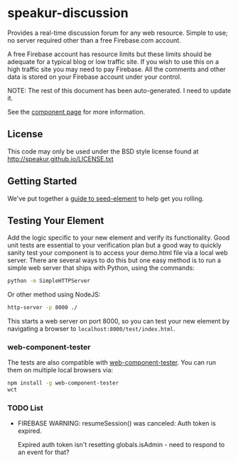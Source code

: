 speakur-discussion
==================

Provides a real-time discussion forum for any web resource. Simple to use; no server required other than a free
Firebase.com account.

A free Firebase account has resource limits but these limits should be adequate for a typical blog or low traffic site.
If you wish to use this on a high traffic site you may need to pay Firebase.  All the comments and other data is stored
on your Firebase account under your control. 

NOTE: The rest of this document has been auto-generated. I need to update it.

See the [component page](http://polymerlabs.github.io/seed-element) for more information.

## License

This code may only be used under the BSD style license found at http://speakur.github.io/LICENSE.txt

## Getting Started

We've put together a [guide to seed-element](http://www.polymer-project.org/docs/start/reusableelements.html) to help get you rolling.

## Testing Your Element

Add the logic specific to your new element and verify its functionality. Good unit tests are essential to your verification plan but a good way to quickly sanity test your component is to access your demo.html file via a local web server. There are several ways to do this but one easy method is to run a simple web server that ships with Python, using the commands:

```sh
python -m SimpleHTTPServer
```

Or other method using NodeJS:

```sh
http-server -p 8000 ./
```

This starts a web server on port 8000, so you can test your new element by navigating a browser to `localhost:8000/test/index.html`.

### web-component-tester

The tests are also compatible with [web-component-tester](https://github.com/Polymer/web-component-tester). You can run them on multiple local browsers via:

```sh
npm install -g web-component-tester
wct
```


### TODO List

* FIREBASE WARNING: resumeSession() was canceled: Auth token is expired.

  Expired auth token isn't resetting globals.isAdmin - need to respond to an event for that?

